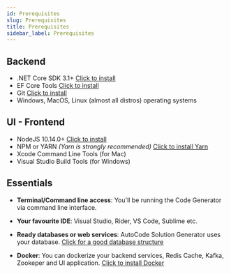 ```yaml
---
id: Prerequisites
slug: Prerequisites
title: Prerequisites
sidebar_label: Prerequisites
---
```


## Backend

- .NET Core SDK 3.1+ [Click to install](https://dotnet.microsoft.com/download/dotnet-core)
- EF Core Tools [Click to install](https://docs.microsoft.com/en-us/ef/core/miscellaneous/cli/dotnet)
- Git [Click to install](https://git-scm.com/download/)
- Windows, MacOS, Linux (almost all distros) operating systems

## UI - Frontend

- NodeJS 10.14.0+  [Click to install](https://nodejs.org/)
- NPM or YARN *(Yarn is strongly recommended)* [Click to install Yarn](https://yarnpkg.com/lang/en/docs/install)
- Xcode Command Line Tools (for Mac)
- Visual Studio Build Tools (for Windows)

## Essentials

- **Terminal/Command line access**:
You'll be running the Code Generator via command line interface.

- **Your favourite IDE**:
Visual Studio, Rider, VS Code, Sublime etc.

- **Ready databases or web services**:
AutoCode Solution Generator uses your database.
[Click for a good database structure](https://netcoregenesis.com/documents/Database_Instructions_For_Proper_Code_Generation.pdf)

- **Docker**:
You can dockerize your backend services, Redis Cache, Kafka, Zookeper and UI application.  [Click to install Docker](https://www.docker.com/get-started)

